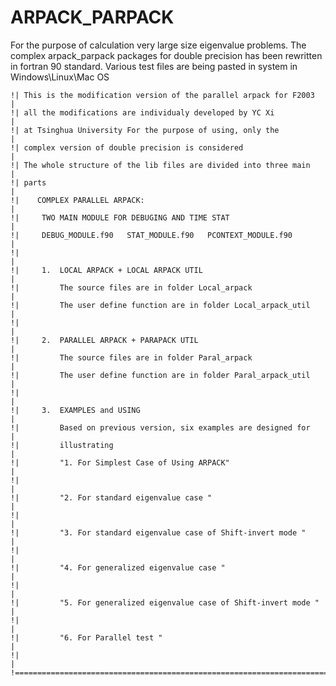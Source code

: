 # ARPACK_PARPACK
For the purpose of calculation very large size eigenvalue problems. 
The complex arpack_parpack packages for double precision has been rewritten in fortran 90 standard.
Various test files are being pasted in system in Windows\Linux\Mac OS

    !| This is the modification version of the parallel arpack for F2003  |
    !| all the modifications are individualy developed by YC Xi           |
    !| at Tsinghua University For the purpose of using, only the          |
    !| complex version of double precision is considered                  |
    !| The whole structure of the lib files are divided into three main   |
    !| parts                                                              |
    !|    COMPLEX PARALLEL ARPACK:                                        |
    !|     TWO MAIN MODULE FOR DEBUGING AND TIME STAT                     |
    !|     DEBUG_MODULE.f90   STAT_MODULE.f90   PCONTEXT_MODULE.f90       |
    !|                                                                    | 
    !|     1.  LOCAL ARPACK + LOCAL ARPACK UTIL                           |
    !|         The source files are in folder Local_arpack                |
    !|         The user define function are in folder Local_arpack_util   |
    !|                                                                    |
    !|     2.  PARALLEL ARPACK + PARAPACK UTIL                            |
    !|         The source files are in folder Paral_arpack                |
    !|         The user define function are in folder Paral_arpack_util   |
    !|                                                                    |
    !|     3.  EXAMPLES and USING                                         |
    !|         Based on previous version, six examples are designed for   |
    !|         illustrating                                               |
    !|         "1. For Simplest Case of Using ARPACK"                     |
    !|                                                                    | 
    !|         "2. For standard eigenvalue case "                         |
    !|                                                                    | 
    !|         "3. For standard eigenvalue case of Shift-invert mode "    |
    !|                                                                    |
    !|         "4. For generalized eigenvalue case "                      |
    !|                                                                    |
    !|         "5. For generalized eigenvalue case of Shift-invert mode " |
    !|                                                                    |
    !|         "6. For Parallel test "                                    |
    !|                                                                    |
    !=======================================================================

